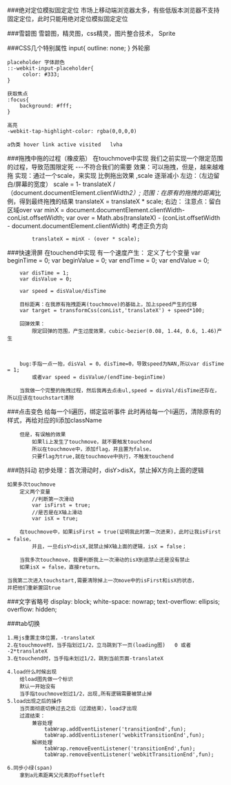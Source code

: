 ###绝对定位模拟固定定位
	市场上移动端浏览器太多，有些低版本浏览器不支持固定定位，此时只能用绝对定位模拟固定定位
	
###雪碧图
		雪碧图，精灵图，css精灵，图片整合技术， Sprite
		
###CSS几个特别属性
	input{
	    outline: none;
	}   外轮廓
	
	placeholder 字体颜色
	::-webkit-input-placeholder{
	     color: #333;
	}
	
	获取焦点
	:focus{
	    background: #fff;
	}
	
	高亮
	-webkit-tap-highlight-color: rgba(0,0,0,0)		
	
	a伪类 hover link active visited   lvha
	
###拖拽中拖的过程（橡皮筋）
	在touchmove中实现
	我们之前实现一个限定范围的过程，导致范围限定死 ---不符合我们的需要
	效果：可以拖拽，但是，越来越难拖
	实现：通过一个scale，来实现
		比例拖出效果 ,scale 逐渐减小
		左边：（左边留白/屏幕的宽度）
			scale = 1- translateX / （document.documentElement.clientWidth*2）;
			范围：在原有的拖拽的距离*比例，得到最终拖拽的结果
			translateX = translateX * scale;
		右边：
			注意点：留白区域over
			var minX = document.documentElement.clientWidth-conList.offsetWidth;
			var over = Math.abs(translateX) - (conList.offsetWidth - document.documentElement.clientWidth)
				  考虑正负方向
				  
			translateX = minX - (over * scale);

###快速滑屏
	在touchend中实现
	有一个速度产生：
		定义了七个变量
		var beginTime = 0;
		var beginValue = 0;
		var endTime = 0;
		var endValue = 0;
			
		var disTime = 1;
		var disValue = 0;
	
		var speed = disValue/disTime
	
		目标距离：在我原有拖拽距离(touchmove)的基础上，加上speed产生的位移
		var target = transformCss(conList,'translateX') + speed*100;
		
		回弹效果：
			限定回弹的范围，产生过度效果，cubic-bezier(0.08, 1.44, 0.6, 1.46)产生
	
	
	
		bug:手指一点一抬，disVal = 0，disTime=0，导致speed为NAN,所以var disTime = 1;
			或者var speed = disValue/(endTime-beginTime)
	
		当我做一个完整的拖拽过程，然后我再去点击ul,speed = disVal/disTime还存在，所以应该在touchstart清除
	
###点击变色
		给每一个li遍历，绑定监听事件
		此时再给每一个li遍历，清除原有的样式，再给对应的li添加className
		
		但是，有误触的效果
			如果li上发生了touchmove，就不要触发touchend
			所以在touchmove中，添加flag，并且置为false，
			只要flag为true,就在touchmove中执行，不触发touchend
	
###防抖动
	初步处理：首次滑动时，disY>disX，禁止掉X方向上面的逻辑
	
	如果多次touchmove
		定义两个变量
			//判断第一次滑动
			var isFirst = true;
			//是否是在X轴上滑动
			var isX = true;	
	
		在touchmove中，如果isFirst = true(证明我此时第一次进来)，此时让我isFirst = false，
			并且，一旦disY>disX,就禁止掉X轴上面的逻辑，isX = false；
			
		当我多次touchmove，我要判断我上一次滑动的isX到底禁止还是没有禁止
		如果isX = false，直接return。
	
	当我第二次进入touchstart,需要清除掉上一次move中的isFirst和isX的状态，
	并把他们重新置回true	

###文字省略号
	display: block;
    white-space: nowrap;
    text-overflow: ellipsis;
    overflow: hidden;
    
###tab切换
		
	1.用js重置主体位置，-translateX
	2.在touchmove时，当手指划过1/2，立马跳到下一页(loading图)   0 或者 -2*translateX
	3.在touchend时，当手指未划过1/2，跳到当前页面-translateX
	
	4.load什么时候出现
		给load图先做一个标识
		默认一开始没有
		当手指touchmove划过1/2，出现,所有逻辑需要被禁止掉
    5.load出现之后的操作
    	当页面彻底切换过去之后（过渡结束），load才出现
    	过渡结束：
    		兼容处理
    			tabWrap.addEventListener('transitionEnd',fun);
				tabWrap.addEventListener('webkitTransitionEnd',fun);
    		解绑处理
				tabWrap.removeEventListener('transitionEnd',fun);
				tabWrap.removeEventListener('webkitTransitionEnd',fun);
				
	6.同步小绿(span)
		拿到a元素距离父元素的offsetleft